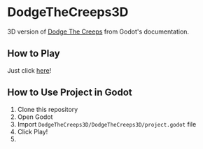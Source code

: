 # DodgeTheCreeps3D
3D version of <a href="https://docs.godotengine.org/en/stable/getting_started/step_by_step/your_first_game.html">Dodge The Creeps</a> from Godot's documentation.

## How to Play
Just click <a href="https://ciromdrs.itch.io/dodge-the-creeps-3d">here<a>!


## How to Use Project in Godot
<ol>
  <li>Clone this repository</li>
  <li>Open Godot</li>
  <li>Import <code>DodgeTheCreeps3D/DodgeTheCreeps3D/project.godot</code> file</li>
  <li>Click Play!<li>
</ol>
